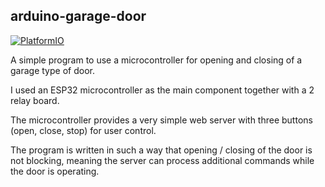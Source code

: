 ## arduino-garage-door

[![PlatformIO](https://github.com/lobis/arduino-garage-door/actions/workflows/platformio.yml/badge.svg)](https://github.com/lobis/arduino-garage-door/actions/workflows/platformio.yml)

A simple program to use a microcontroller for opening and closing of a garage type of door.

I used an ESP32 microcontroller as the main component together with a 2 relay board.

The microcontroller provides a very simple web server with three buttons (open, close, stop) for user control.

The program is written in such a way that opening / closing of the door is not blocking, meaning the server can process additional commands while the door is operating.
